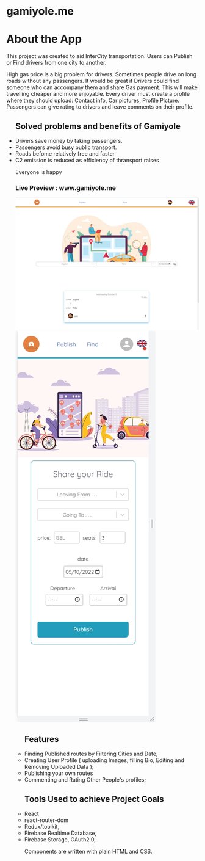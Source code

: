 # gamiyole.me


<h1> About the App </h1>

 <p> This project was created to aid InterCity transportation. Users can Publish or Find drivers from one city to another.

High gas price is a big problem for drivers. Sometimes people drive on long roads without any passengers. It would be great if Drivers could find someone who can accompany them and share Gas payment. This will make travelling cheaper and more enjoyable. Every driver must create a profile where they should upload: Contact info, Car pictures, Profile Picture. Passengers can give rating to drivers and leave comments on their profile.
 </p>
<ul> <h2> Solved problems and benefits of Gamiyole  </h2>

 <li> Drivers save money by taking passengers. </li>
 <li>Passengers avoid busy public transport. </li>
  <li> Roads befome relatively free and faster </li>
  <li> C2 emission is reduced as efficiency of thransport raises</li>

Everyone is happy

 <h3> Live Preview :  www.gamiyole.me </h3>
 <img src="/public/Screenshot_7.jpg" alt="preview" />
  <img src="/public/Screenshot_1.jpg" alt="preview" />







 <ul> <h2>Features  </h2>
 
<li> Finding Published routes by Filtering Cities and Date; </li>
<li> Creating User Profile ( uploading Images, filling Bio, Editing and Removing Uploaded Data );</li>
  <li> Publishing your own routes </li>
<li> Commenting and Rating Other People's profiles; </li>
</ul>  
 <ul> <h2> Tools Used to achieve Project Goals  </h2>
<li>React </li>
<li>react-router-dom</li>
<li> Redux/toolkit,</li>
<li>Firebase Realtime Database,</li>
<li>Firebase Storage, OAuth2.0, </li>
<p>Components are written with plain HTML and CSS. </p>
</ul> 

